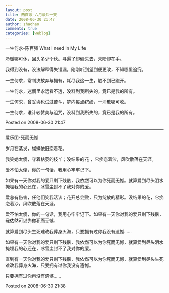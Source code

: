 ```yaml
---
layout: post
title: 两首歌-六月最后一天
date: 2008-06-30 21:47
author: zhaohao
comments: true
categories: [weblog]
---
```

一生何求-陈百强 What I need In My Life

冷暖哪可休，回头多少个秋。寻遍了却偏失去，未盼却在手。

我得到没有，没法解释得失错漏，刚刚听到望到便更改，不知哪里追究。

一生何求，常判决放弃与拥有，耗尽我这一生，触不到已跑开。

一生何求，迷惘里永远看不透，没料到我所失的，竟已是我的所有。

一生何求，曾妥协也试过苦斗，梦内每点缤纷，一消散哪可收。

一生何求，谁计较赞美与诅咒，没料到我所失的，竟已是我的所有。

Posted on 2008-06-30 21:47

<hr />

爱乐团-死而无憾

岁月在蒸发，蝴蝶依旧恋着花。

我笑她太傻，守着枯萎的枝丫；没结果的花 ，它痴恋着沙，风吹散落在天涯。

爱不怕太傻，你的一句话，我用心牢牢记下。

如果有一天你对我的爱只剩下残骸，我依然可以为你死而无憾。就算爱到尽头泪水掩埋我的心还在，冰雪尘封不了我对你的爱。

爱总有伤害，任他们笑我活该；花开总会败，只为绽放的精彩。没结果的花，它痴恋着沙，风吹散落在天涯。

爱不怕太傻，你的一句话，我用心牢牢记下。如果有一天你对我的爱只剩下残骸，我依然可以为你死而无憾。

就算爱到尽头生死难改我葬身火海，只要拥有过你我没有遗憾……

如果有一天你对我的爱只剩下残骸，我依然可以为你死而无憾，就算爱到尽头泪水掩埋我的心还在，冰雪尘封不了我对你的爱。

直到有一天你对我的爱只剩下残骸，我依然可以为你死而无憾，就算爱到尽头生死难改我葬身火海，只要拥有过你我没有遗憾。

只要拥有过你再没有遗憾……

Posted on 2008-06-30 21:38
